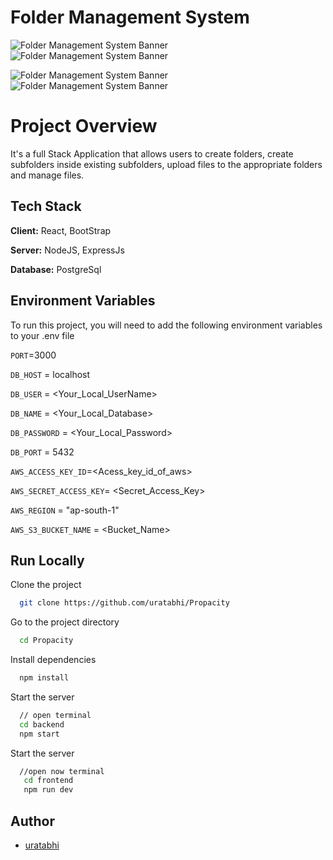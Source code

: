 # Folder Management System
![Folder Management System Banner](https://i.imgur.com/Ruu3TLd.png)
![Folder Management System Banner](https://i.imgur.com/UN8laBA.png)

![Folder Management System Banner](https://i.imgur.com/4icBTpg.png)
![Folder Management System Banner](https://i.imgur.com/uZMavLa.png)





# Project Overview

It's a full Stack Application that allows users to create folders, create subfolders inside existing subfolders, upload files to the appropriate folders and manage files.


## Tech Stack

**Client:** React, BootStrap

**Server:** NodeJS, ExpressJs

**Database:** PostgreSql


## Environment Variables

To run this project, you will need to add the following environment variables to your .env file

`PORT`=3000

`DB_HOST` = localhost

`DB_USER` =  <Your_Local_UserName>

`DB_NAME` = <Your_Local_Database>

`DB_PASSWORD` = <Your_Local_Password>

`DB_PORT` =  5432

`AWS_ACCESS_KEY_ID`=<Acess_key_id_of_aws>

`AWS_SECRET_ACCESS_KEY`= <Secret_Access_Key>

`AWS_REGION` = "ap-south-1"

`AWS_S3_BUCKET_NAME` = <Bucket_Name>


## Run Locally

Clone the project

```bash
  git clone https://github.com/uratabhi/Propacity
```

Go to the project directory

```bash
  cd Propacity
```

Install dependencies

```bash
  npm install
```

Start the server

```bash
  // open terminal 
  cd backend
  npm start
```
   Start the server

```bash
  //open now terminal 
   cd frontend
   npm run dev
```


## Author

- [uratabhi](https://www.github.com/uratabhi)

